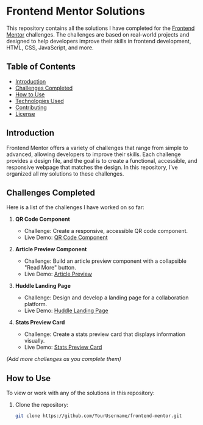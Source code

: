 # Frontend Mentor Solutions

This repository contains all the solutions I have completed for the [Frontend Mentor](https://www.frontendmentor.io/) challenges. The challenges are based on real-world projects and designed to help developers improve their skills in frontend development, HTML, CSS, JavaScript, and more.

## Table of Contents

- [Introduction](#introduction)
- [Challenges Completed](#challenges-completed)
- [How to Use](#how-to-use)
- [Technologies Used](#technologies-used)
- [Contributing](#contributing)
- [License](#license)

## Introduction

Frontend Mentor offers a variety of challenges that range from simple to advanced, allowing developers to improve their skills. Each challenge provides a design file, and the goal is to create a functional, accessible, and responsive webpage that matches the design. In this repository, I’ve organized all my solutions to these challenges.

## Challenges Completed

Here is a list of the challenges I have worked on so far:

1. **QR Code Component**  
   - Challenge: Create a responsive, accessible QR code component.
   - Live Demo: [QR Code Component](link-to-demo)

2. **Article Preview Component**  
   - Challenge: Build an article preview component with a collapsible "Read More" button.
   - Live Demo: [Article Preview](link-to-demo)

3. **Huddle Landing Page**  
   - Challenge: Design and develop a landing page for a collaboration platform.
   - Live Demo: [Huddle Landing Page](link-to-demo)

4. **Stats Preview Card**  
   - Challenge: Create a stats preview card that displays information visually.
   - Live Demo: [Stats Preview Card](link-to-demo)

*(Add more challenges as you complete them)*

## How to Use

To view or work with any of the solutions in this repository:

1. Clone the repository:

   ```bash
   git clone https://github.com/YourUsername/frontend-mentor.git
